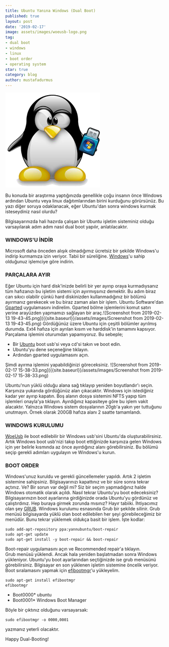 ```yaml
---
title: Ubuntu Yanına Windows (Dual Boot)
published: true
layout: post
date: '2019-02-17'
image: assets/images/woeusb-logo.png
tag:
- dual boot
- windows
- linux
- boot order
- operating system
star: true
category: blog
author: mustafadurmus
---
```


![Screenshot](/assets/images/woeusb-logo.png)

Bu konuda bir araştırma yaptığınızda genellikle çoğu insanın önce Windows ardından Ubuntu veya linux dağıtımlarından birini kurduğunu görürsünüz. Bu yazı diğer soruya odaklanacak, eğer Ubuntu'dan sonra windows kurmak isteseydiniz nasıl olurdu?

Bilgisayarınızda hali hazırda çalışan bir Ubuntu işletim sisteminiz olduğu varsayılarak adım adım nasıl dual boot yapılır, anlatılacaktır.
### WINDOWS'U İNDİR
Microsoft daha önceden alışık olmadığımız ücretsiz bir şekilde Windows'u indirip kurmamıza izin veriyor. Tabii bir süreliğine. [Windows](https://www.microsoft.com/tr-tr/software-download/windows10ISO)'u sahip olduğunuz işlemciye göre indirin.
### PARÇALARA AYIR
Eğer Ubuntu için hard disk'inizde belirli bir yer ayırıp oraya kurmadıysanız tüm hafızanızı bu işletim sistemi için ayırmışsınız demektir. Bu adım biraz can sıkıcı olabilir çünkü hard diskinizden kullanmadığınız bir bölümü ayırmanız gerekecek ve bu biraz zaman alan bir işlem. Ubuntu Software'dan [Gparted](https://gparted.org/) uygulamasını indirelim. Gparted bölme işlemlerini komut satırı yerine arayüzden yapmamızı sağlayan bir araç.![Screenshot from 2019-02-13 19-43-45.png]({{site.baseurl}}/assets/images/Screenshot from 2019-02-13 19-43-45.png)
Gördüğünüz üzere Ubuntu için çeşitli bölümler ayrılmış durumda. Ext4 hafıza için ayrılan kısım ve harddisk'in tamamını kapsıyor. Parçalama işlemini oturumdan yapamıyoruz. Bu sebeple;
- Bir [Ubuntu](https://www.ubuntu.com/download/desktop) boot usb'si veya cd'si takın ve boot edin.
- Ubuntu'yu dene seçeneğine tıklayın. 
- Ardından gparted uygulamasını açın. 

Şimdi ayırma işlemini yapabildiğinizi göreceksiniz. 
![Screenshot from 2019-02-17 15-38-33.png]({{site.baseurl}}/assets/images/Screenshot from 2019-02-17 15-38-33.png)

Ubuntu'nun yüklü olduğu alana sağ tıklayıp yeniden boyutlandır'ı seçin. Karşınıza yukarıda gördüğünüz alan çıkacaktır. Windows için istediğiniz kadar yer ayırıp kapatın. Boş alanın dosya sistemini NFTS yapıp tüm işlemleri onayla'ya tıklayın. Ayırdığınız kapasiteye göre bu işlem vakit alacaktır. Yalnızca Windows sistem dosyalarının 20gb'a yakın yer tuttuğunu unutmayın. Örnek olarak 200GB hafıza alanı 2 saatte tamamlandı.
### WINDOWS KURULUMU
[WoeUsb](https://github.com/slacka/WoeUSB) ile boot edilebilir bir Windows usb'sini Ubuntu'da oluşturabilirsiniz. Artık Windows boot usb'nizi takıp boot ettiğinizde karşınıza gelen Windows için yer belirle kısmında az önce ayırdığınız alanı görebilirsiniz. Bu bölümü seçip gerekli adımları uygulayın ve Windows'u kurun.
### BOOT ORDER
Windows'unuz kuruldu ve gerekli güncellemeler yapıldı. Artık 2 işletim sistemine sahipsiniz. Bilgisayarınızı kapattınız ve bir süre sonra tekrar açtınız. Ve? Bir sorun var değil mi? Siz bir seçim  yapmadığınız halde Windows otomatik olarak açıldı. Nasıl tekrar Ubuntu'yu boot edeceksiniz? Bilgisayarınızın boot ayarlarına girdiğinizde orada Ubuntu'yu gördünüz ve çalıştırdınız. Hep buraya girmek zorunda mısınız? Hayır tabiiki. İhtiyacımız olan şey [GRUB](https://www.gnu.org/software/grub/). 
Windows kurulumu esnasında Grub bir şekilde silinir. Grub menüsü bilgisayarda yüklü olan boot edilebilen her şeyi görebileceğimiz bir menüdür. Bunu tekrar yüklemek oldukça basit bir işlem.
İşte kodlar:
~~~
sudo add-apt-repository ppa:yannubuntu/boot-repair
sudo apt-get update
sudo apt-get install -y boot-repair && boot-repair
~~~
Boot-repair uygulamasını açın ve Recommended repair'a tıklayın.\
Grub menüsü yüklendi. Ancak hala yeniden başlatmadan sonra Windows yükleniyor. Ubuntu'yu boot ayarlarından seçtiğinizde ise grub menüsünü görebilirsiniz. Bilgisayar en son yüklenen işletim sistemine öncelik veriyor.
Boot sıralamasını yapmak için [efibootmgr](https://linux.die.net/man/8/efibootmgr)'u yükleyelim.
~~~
sudo apt-get install efibootmgr
efibootmgr 
~~~
- Boot0000* ubuntu 
- Boot0001* Windows Boot Manager 

Böyle bir çıktınız olduğunu varsayarsak:
~~~
sudo efibootmgr -o 0000,0001
~~~
yazmanız yeterli olacaktır. 

Happy Dual-Booting!

